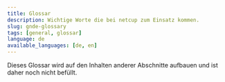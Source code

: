 ```yaml
---
title: Glossar
description: Wichtige Worte die bei netcup zum Einsatz kommen.
slug: gnde-glossary
tags: [general, glossar] 
language: de
available_languages: [de, en]
---
```


Dieses Glossar wird auf den Inhalten anderer Abschnitte aufbauen und ist daher noch nicht befüllt.